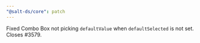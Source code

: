 ```yaml
---
"@salt-ds/core": patch
---
```


Fixed Combo Box not picking `defaultValue` when `defaultSelected` is not set. Closes #3579.
